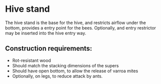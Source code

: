 # Hive stand

The hive stand is the base for the hive, and restricts airflow under the bottom, provides a entry point for the bees.  Optionally, and entry restrictor may be inserted into the hive entry way.

## Construction requirements:
 
* Rot-resistant wood
* Should match the stacking dimensions of the supers
* Should have open bottom, to allow the release of varroa mites
* Optionally, on legs, to reduce attack by ants.